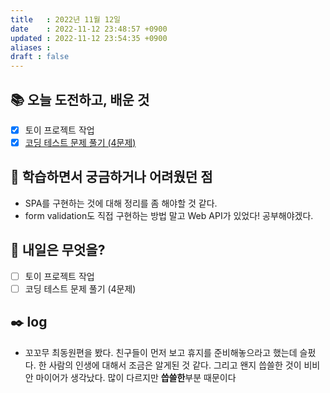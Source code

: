 ```yaml
---
title   : 2022년 11월 12일 
date    : 2022-11-12 23:48:57 +0900
updated : 2022-11-12 23:54:35 +0900
aliases : 
draft : false
---
```


## 📚 오늘 도전하고, 배운 것
- [x] 토이 프로젝트 작업
- [x] [코딩 테스트 문제 풀기 (4문제)](https://github.com/padosum/algorithm/commit/ee9f6ad9d87d0e9d686486730cef4e077c2e31fc)

## 🤔 학습하면서 궁금하거나 어려웠던 점
- SPA를 구현하는 것에 대해 정리를 좀 해야할 것 같다.
- form validation도 직접 구현하는 방법 말고 Web API가 있었다! 공부해야겠다.

## 🌅 내일은 무엇을?
- [ ] 토이 프로젝트 작업
- [ ] 코딩 테스트 문제 풀기 (4문제)

## ✒️ log
- 꼬꼬무 최동원편을 봤다. 친구들이 먼저 보고 휴지를 준비해놓으라고 했는데 슬펐다. 한 사람의 인생에 대해서 조금은 알게된 것 같다. 그리고 왠지 씁쓸한 것이 비비안 마이어가 생각났다. 많이 다르지만 **씁쓸한**부분 때문이다

